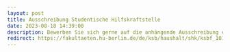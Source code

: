 ```yaml
---
layout: post
title: Ausschreibung Studentische Hilfskraftstelle
date: 2023-08-18 14:39:00
description: Bewerben Sie sich gerne auf die anhängende Ausschreibung einer Studentischen Hilfskraftstelle am Lehrbereich Prof. Kassung
redirect: https://fakultaeten.hu-berlin.de/de/ksb/haushalt/shk/ksbf_101_2023.pdf
---
```

